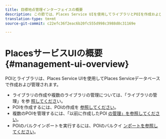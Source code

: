 ```yaml
---
title: 目標地点管理インターフェイスの概要
description: この節では、Places Service UIを使用してライブラリとPOIを作成および管理する方法について説明します。
translation-type: tm+mt
source-git-commit: c22efc36f2eac6b20fc555d998c3988d8c31169e

---
```



# PlacesサービスUIの概要 {#management-ui-overview}

POIとライブラリは、Places Service UIを使用してPlaces Serviceデータベースで作成および管理されます。

* ライブラリの作成や複数のライブラリの管理については、「ライブラリの管理」を参 [照してくださ](/help/poi-mgmt-ui/manage-libraries-in-the-places-ui.md)い。
* POIを作成するには、POIの作成を [参照してください](/help/poi-mgmt-ui/create-a-poi-ui.md)。
* 複数のPOIを管理するには、「以前に作成したPOI [の管理」を参照してください](/help/poi-mgmt-ui/managing-pois-in-the-places-ui.md)。
* POIのバルクインポートを実行するには、POIのバルクイ [ンポートを参照してください](/help/poi-mgmt-ui/bulk-upload-pois.md)。